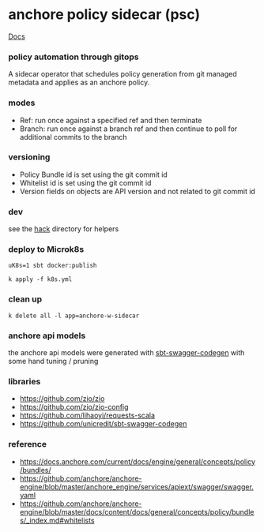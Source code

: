 anchore policy sidecar (psc)
===

[Docs](doc/README.md)

### policy automation through gitops

A sidecar operator that schedules policy generation from git managed metadata and applies as an anchore policy.

### modes

- Ref: run once against a specified ref and then terminate
- Branch: run once against a branch ref and then continue to poll for additional commits to the branch

### versioning

- Policy Bundle id is set using the git commit id
- Whitelist id is set using the git commit id
- Version fields on objects are API version and not related to git commit id

### dev

see the [hack](hack) directory for helpers

### deploy to Microk8s

`uK8s=1 sbt docker:publish`

`k apply -f k8s.yml`

### clean up

`k delete all -l app=anchore-w-sidecar`

### anchore api models

the anchore api models were generated with [sbt-swagger-codegen](https://github.com/unicredit/sbt-swagger-codegen) with some hand tuning / pruning

### libraries
- https://github.com/zio/zio
- https://github.com/zio/zio-config
- https://github.com/lihaoyi/requests-scala
- https://github.com/unicredit/sbt-swagger-codegen

### reference
- https://docs.anchore.com/current/docs/engine/general/concepts/policy/bundles/
- https://github.com/anchore/anchore-engine/blob/master/anchore_engine/services/apiext/swagger/swagger.yaml
- https://github.com/anchore/anchore-engine/blob/master/docs/content/docs/general/concepts/policy/bundles/_index.md#whitelists

